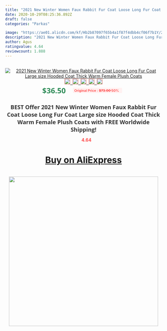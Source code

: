 ```yaml
---
title: "2021 New Winter Women Faux Rabbit Fur Coat Loose Long Fur Coat Large size Hooded Coat Thick Warm Female Plush Coats"
date: 2020-10-29T08:25:36.892Z
draft: false
categories: "Parkas"

image: "https://ae01.alicdn.com/kf/Hb2b87097f65b4a1f87f4dbb4cf06f7b1Y/2021-New-Winter-Women-Faux-Rabbit-Fur-Coat-Loose-Long-Fur-Coat-Large-size-Hooded-Coat.jpg"
description: "2021 New Winter Women Faux Rabbit Fur Coat Loose Long Fur Coat Large size Hooded Coat Thick Warm Female Plush Coats"
author: Agus
ratingvalue: 4.64
reviewcount: 1.888
---
```

<br>
<div style="text-align: center;">
<a href="https://s.click.aliexpress.com/e/_ACK9Oz" target="_blank" rel="nofollow noopener noreferrer"><img alt="2021 New Winter Women Faux Rabbit Fur Coat Loose Long Fur Coat Large size Hooded Coat Thick Warm Female Plush Coats" class="magnifier-image" src="https://ae01.alicdn.com/kf/Hb2b87097f65b4a1f87f4dbb4cf06f7b1Y/2021-New-Winter-Women-Faux-Rabbit-Fur-Coat-Loose-Long-Fur-Coat-Large-size-Hooded-Coat.jpg_640x640.jpg">
<br>
<img style="border:1px solid salmon" src="https://ae01.alicdn.com/kf/Hb2b87097f65b4a1f87f4dbb4cf06f7b1Y/2021-New-Winter-Women-Faux-Rabbit-Fur-Coat-Loose-Long-Fur-Coat-Large-size-Hooded-Coat.jpg_120x120.jpg">&nbsp;&nbsp;<img style="border:1px solid salmon" src="https://ae01.alicdn.com/kf/Hf0f986d2976946bf8dcf941ab996d85d1/2021-New-Winter-Women-Faux-Rabbit-Fur-Coat-Loose-Long-Fur-Coat-Large-size-Hooded-Coat.jpg_120x120.jpg">&nbsp;&nbsp;<img style="border:1px solid salmon" src="https://ae01.alicdn.com/kf/H8e390998f5e441d2bbbedc3673137683O/2021-New-Winter-Women-Faux-Rabbit-Fur-Coat-Loose-Long-Fur-Coat-Large-size-Hooded-Coat.jpg_120x120.jpg">&nbsp;&nbsp;<img style="border:1px solid salmon" src="https://ae01.alicdn.com/kf/Hd5f1bab6e2c74646bbf50f2830ae7d30m/2021-New-Winter-Women-Faux-Rabbit-Fur-Coat-Loose-Long-Fur-Coat-Large-size-Hooded-Coat.jpg_120x120.jpg">&nbsp;&nbsp;<img style="border:1px solid salmon" src="https://ae01.alicdn.com/kf/H6bc0164f96a9410398c919623a59bf7eG/2021-New-Winter-Women-Faux-Rabbit-Fur-Coat-Loose-Long-Fur-Coat-Large-size-Hooded-Coat.jpg_120x120.jpg"></a></div><br0>
<div style="text-align: center;"><span style="background-color: white; border: 0px; box-sizing: border-box; color: seagreen; display: inline-block; font-family: &quot;open sans&quot; , &quot;arial&quot; , &quot;helvetica&quot; , sans-serif , &quot;heiti&quot;; font-size: 24px; font-stretch: inherit; font-weight: 700; line-height: inherit; margin: 0px 10px 0px 0px; padding: 0px; vertical-align: middle;">$36.50 </span>
<span style="background: rgb(255 , 241 , 241); border-radius: 3px; border: 0px; box-sizing: border-box; color: #ff4747; display: inline-block; font-family: inherit; font-size: 12px; font-stretch: inherit; font-style: inherit; font-variant: inherit; font-weight: 600; line-height: inherit; margin: 0px; padding: 2px 5px; transform: scale(0.9); vertical-align: middle;">Original Price : <b style="text-decoration: line-through;">$73.00 </b> 50%&nbsp;&nbsp;</span></div>
<h1 style="color: #333333; display: inline-block; font-family: &quot;open sans&quot; , &quot;arial&quot; , &quot;helvetica&quot; , sans-serif , &quot;heiti&quot;; font-size: 18px; font-stretch: inherit; font-weight: 700; text-align: center;">BEST Offer 2021 New Winter Women Faux Rabbit Fur Coat Loose Long Fur Coat Large size Hooded Coat Thick Warm Female Plush Coats with FREE Worldwide Shipping!</h1>
<div style="color: #ff4747; text-align: center;">
<img src="https://4.bp.blogspot.com/-M0ZcTcb-5uY/XleCXlxnR4I/AAAAAAAAAEc/OrjgMkXV1oMQFaCRZj5HQwOCBcu3w1FegCPcBGAYYCw/s1600/star.png" style="height: 15px;">&nbsp;<b>4.64</b></div>
<div class="button_cont" align="center"><a class="buynow_a" href="https://s.click.aliexpress.com/e/_ACK9Oz" target="_blank" rel="nofollow noopener noreferrer"><H1>Buy on AliExpress</H1></a></div><br>
<div class="separator" style="clear: both; text-align: center;">
<img src="https://lh3.googleusercontent.com/-pTy5HemUv9M/XlePHvY0dAI/AAAAAAAAAE4/0nX5iRUoIWY8eMW9Dpxeirr157OZliDIgCLcBGAsYHQ/s1600/badge.gif" width="480">
</div>
